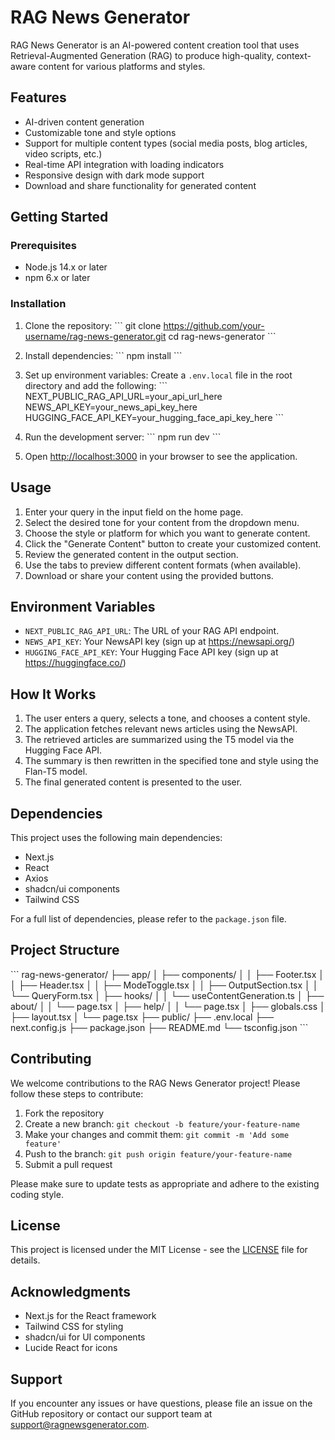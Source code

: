 # RAG News Generator

RAG News Generator is an AI-powered content creation tool that uses Retrieval-Augmented Generation (RAG) to produce high-quality, context-aware content for various platforms and styles.

## Features

- AI-driven content generation
- Customizable tone and style options
- Support for multiple content types (social media posts, blog articles, video scripts, etc.)
- Real-time API integration with loading indicators
- Responsive design with dark mode support
- Download and share functionality for generated content

## Getting Started

### Prerequisites

- Node.js 14.x or later
- npm 6.x or later

### Installation

1. Clone the repository:
   \`\`\`
   git clone https://github.com/your-username/rag-news-generator.git
   cd rag-news-generator
   \`\`\`

2. Install dependencies:
   \`\`\`
   npm install
   \`\`\`

3. Set up environment variables:
   Create a `.env.local` file in the root directory and add the following:
   \`\`\`
   NEXT_PUBLIC_RAG_API_URL=your_api_url_here
   NEWS_API_KEY=your_news_api_key_here
   HUGGING_FACE_API_KEY=your_hugging_face_api_key_here
   \`\`\`

4. Run the development server:
   \`\`\`
   npm run dev
   \`\`\`

5. Open [http://localhost:3000](http://localhost:3000) in your browser to see the application.

## Usage

1. Enter your query in the input field on the home page.
2. Select the desired tone for your content from the dropdown menu.
3. Choose the style or platform for which you want to generate content.
4. Click the "Generate Content" button to create your customized content.
5. Review the generated content in the output section.
6. Use the tabs to preview different content formats (when available).
7. Download or share your content using the provided buttons.

## Environment Variables

- `NEXT_PUBLIC_RAG_API_URL`: The URL of your RAG API endpoint.
- `NEWS_API_KEY`: Your NewsAPI key (sign up at https://newsapi.org/)
- `HUGGING_FACE_API_KEY`: Your Hugging Face API key (sign up at https://huggingface.co/)

## How It Works

1. The user enters a query, selects a tone, and chooses a content style.
2. The application fetches relevant news articles using the NewsAPI.
3. The retrieved articles are summarized using the T5 model via the Hugging Face API.
4. The summary is then rewritten in the specified tone and style using the Flan-T5 model.
5. The final generated content is presented to the user.

## Dependencies

This project uses the following main dependencies:

- Next.js
- React
- Axios
- shadcn/ui components
- Tailwind CSS

For a full list of dependencies, please refer to the `package.json` file.

## Project Structure

\`\`\`
rag-news-generator/
├── app/
│ ├── components/
│ │ ├── Footer.tsx
│ │ ├── Header.tsx
│ │ ├── ModeToggle.tsx
│ │ ├── OutputSection.tsx
│ │ └── QueryForm.tsx
│ ├── hooks/
│ │ └── useContentGeneration.ts
│ ├── about/
│ │ └── page.tsx
│ ├── help/
│ │ └── page.tsx
│ ├── globals.css
│ ├── layout.tsx
│ └── page.tsx
├── public/
├── .env.local
├── next.config.js
├── package.json
├── README.md
└── tsconfig.json
\`\`\`

## Contributing

We welcome contributions to the RAG News Generator project! Please follow these steps to contribute:

1. Fork the repository
2. Create a new branch: `git checkout -b feature/your-feature-name`
3. Make your changes and commit them: `git commit -m 'Add some feature'`
4. Push to the branch: `git push origin feature/your-feature-name`
5. Submit a pull request

Please make sure to update tests as appropriate and adhere to the existing coding style.

## License

This project is licensed under the MIT License - see the [LICENSE](LICENSE) file for details.

## Acknowledgments

- Next.js for the React framework
- Tailwind CSS for styling
- shadcn/ui for UI components
- Lucide React for icons

## Support

If you encounter any issues or have questions, please file an issue on the GitHub repository or contact our support team at support@ragnewsgenerator.com.
